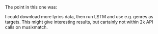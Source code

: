 The point in this one was:

I could download more lyrics data, then run LSTM and use e.g. genres as targets.
This might give interesting results, but cartainly not within 2k API calls on musixmatch.
